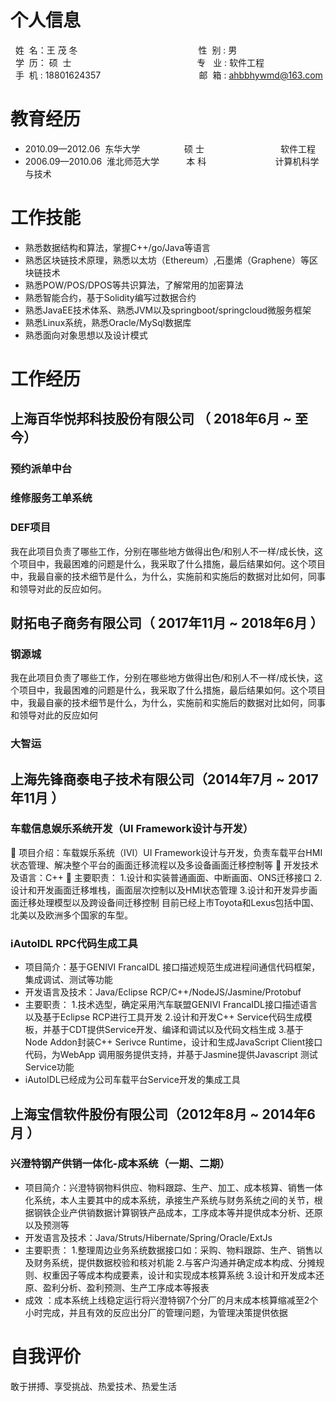 # 个人信息
&nbsp;&nbsp;姓&nbsp;&nbsp;名：王&nbsp;茂&nbsp;冬&nbsp;&nbsp;&nbsp;&nbsp;&nbsp;&nbsp;&nbsp;&nbsp;&nbsp;&nbsp;&nbsp;&nbsp;&nbsp;&nbsp;&nbsp;&nbsp;&nbsp;&nbsp;&nbsp;&nbsp;&nbsp;&nbsp;&nbsp;&nbsp;&nbsp;&nbsp;&nbsp;&nbsp;&nbsp;&nbsp;&nbsp;&nbsp;&nbsp;&nbsp;&nbsp;&nbsp;&nbsp;&nbsp;&nbsp;&nbsp;&nbsp;&nbsp;&nbsp;&nbsp;&nbsp;&nbsp;&nbsp;&nbsp;
性&nbsp;&nbsp;别&nbsp;:&nbsp;男<br/>
&nbsp;&nbsp;学&nbsp;&nbsp;历：&nbsp;硕&nbsp;&nbsp;士&nbsp;&nbsp;&nbsp;&nbsp;&nbsp;&nbsp;&nbsp;&nbsp;&nbsp;&nbsp;&nbsp;&nbsp;&nbsp;&nbsp;&nbsp;&nbsp;&nbsp;&nbsp;&nbsp;&nbsp;&nbsp;&nbsp;&nbsp;&nbsp;&nbsp;&nbsp;&nbsp;&nbsp;&nbsp;&nbsp;&nbsp;&nbsp;&nbsp;&nbsp;&nbsp;&nbsp;&nbsp;&nbsp;&nbsp;&nbsp;&nbsp;&nbsp;&nbsp;&nbsp;&nbsp;&nbsp;&nbsp;&nbsp;&nbsp;&nbsp;
专&nbsp;&nbsp;&nbsp;业&nbsp;:&nbsp;软件工程<br/>
&nbsp;&nbsp;手&nbsp;&nbsp;机&nbsp;:&nbsp;18801624357&nbsp;&nbsp;&nbsp;&nbsp;&nbsp;&nbsp;&nbsp;&nbsp;&nbsp;&nbsp;&nbsp;&nbsp;&nbsp;&nbsp;&nbsp;&nbsp;&nbsp;&nbsp;&nbsp;&nbsp;&nbsp;&nbsp;&nbsp;&nbsp;&nbsp;&nbsp;&nbsp;&nbsp;&nbsp;&nbsp;&nbsp;&nbsp;&nbsp;&nbsp;&nbsp;&nbsp;&nbsp;&nbsp;&nbsp;
邮&nbsp;&nbsp;箱&nbsp;:&nbsp;ahbbhywmd@163.com

# 教育经历
- 2010.09—2012.06&nbsp;&nbsp;东华大学&nbsp;&nbsp;&nbsp;&nbsp;&nbsp;&nbsp;&nbsp;&nbsp;&nbsp;&nbsp;&nbsp;&nbsp;&nbsp;&nbsp;&nbsp;&nbsp;&nbsp;&nbsp;硕&nbsp;士&nbsp;&nbsp;&nbsp;&nbsp;&nbsp;&nbsp;&nbsp;&nbsp;&nbsp;&nbsp;&nbsp;&nbsp;&nbsp;&nbsp;&nbsp;&nbsp;&nbsp;&nbsp;&nbsp;&nbsp;&nbsp;&nbsp;&nbsp;&nbsp;&nbsp;&nbsp;&nbsp;&nbsp;&nbsp;&nbsp;&nbsp;软件工程
- 2006.09—2010.06&nbsp;&nbsp;淮北师范大学&nbsp;&nbsp;&nbsp;&nbsp;&nbsp;&nbsp;&nbsp;&nbsp;&nbsp;&nbsp;&nbsp;本&nbsp;科&nbsp;&nbsp;&nbsp;&nbsp;&nbsp;&nbsp;&nbsp;&nbsp;&nbsp;&nbsp;&nbsp;&nbsp;&nbsp;&nbsp;&nbsp;&nbsp;&nbsp;&nbsp;&nbsp;&nbsp;&nbsp;&nbsp;&nbsp;&nbsp;&nbsp;&nbsp;&nbsp;&nbsp;计算机科学与技术

# 工作技能
- 熟悉数据结构和算法，掌握C++/go/Java等语言
- 熟悉区块链技术原理，熟悉以太坊（Ethereum）,石墨烯（Graphene）等区块链技术
- 熟悉POW/POS/DPOS等共识算法，了解常用的加密算法
- 熟悉智能合约，基于Solidity编写过数据合约
- 熟悉JavaEE技术体系、熟悉JVM以及springboot/springcloud微服务框架
- 熟悉Linux系统，熟悉Oracle/MySql数据库
- 熟悉面向对象思想以及设计模式


# 工作经历
## 上海百华悦邦科技股份有限公司 （ 2018年6月 ~ 至今）
### 预约派单中台
### 维修服务工单系统


### DEF项目 
我在此项目负责了哪些工作，分别在哪些地方做得出色/和别人不一样/成长快，这个项目中，我最困难的问题是什么，我采取了什么措施，最后结果如何。这个项目中，我最自豪的技术细节是什么，为什么，实施前和实施后的数据对比如何，同事和领导对此的反应如何。

  
## 财拓电子商务有限公司（ 2017年11月 ~ 2018年6月 ）

### 钢源城
我在此项目负责了哪些工作，分别在哪些地方做得出色/和别人不一样/成长快，这个项目中，我最困难的问题是什么，我采取了什么措施，最后结果如何。这个项目中，我最自豪的技术细节是什么，为什么，实施前和实施后的数据对比如何，同事和领导对此的反应如何
### 大智运

## 上海先锋商泰电子技术有限公司（2014年7月 ~ 2017年11月 ）
### 车载信息娱乐系统开发（UI Framework设计与开发）
	项目介绍：车载娱乐系统（IVI）UI Framework设计与开发，负责车载平台HMI状态管理、解决整个平台的画面迁移流程以及多设备画面迁移控制等
	开发技术及语言：C++
	主要职责：
	1.设计和实装普通画面、中断画面、ONS迁移接口
	2.设计和开发画面迁移堆栈，画面层次控制以及HMI状态管理
	3.设计和开发异步画面迁移处理模型以及跨设备间迁移控制
目前已经上市Toyota和Lexus包括中国、北美以及欧洲多个国家的车型。
### iAutoIDL RPC代码生成工具
- 项目简介：基于GENIVI FrancaIDL 接口描述规范生成进程间通信代码框架，集成调试、测试等功能
- 开发语言及技术：Java/Eclipse RCP/C++/NodeJS/Jasmine/Protobuf
- 主要职责：
	1.技术选型，确定采用汽车联盟GENIVI FrancaIDL接口描述语言以及基于Eclipse RCP进行工具开发
	2.设计和开发C++ Service代码生成模板，并基于CDT提供Service开发、编译和调试以及代码文档生成
3.基于Node Addon封装C++ Serivce Runtime，设计和生成JavaScript Client接口代码，为WebApp	调用服务提供支持，并基于Jasmine提供Javascript 测试Service功能
- iAutoIDL已经成为公司车载平台Service开发的集成工具

## 上海宝信软件股份有限公司（2012年8月 ~ 2014年6月 ）
### 兴澄特钢产供销一体化-成本系统（一期、二期）
- 项目简介：兴澄特钢物料供应、物料跟踪、生产、加工、成本核算、销售一体化系统，本人主要其中的成本系统，承接生产系统与财务系统之间的关节，根据钢铁企业产供销数据计算钢铁产品成本，工序成本等并提供成本分析、还原以及预测等
- 开发语言及技术：Java/Struts/Hibernate/Spring/Oracle/ExtJs
- 主要职责：
1.整理周边业务系统数据接口如：采购、物料跟踪、生产、销售以及财务系统，提供数据校验和核对机能
2.与客户沟通并确定成本构成、分摊规则、权重因子等成本构成要素，设计和实现成本核算系统
3.设计和开发成本还原、盈利分析、盈利预测、生产工序成本等报表
- 成效 ：成本系统上线稳定运行将兴澄特钢7个分厂的月末成本核算缩减至2个小时完成，并且有效的反应出分厂的管理问题，为管理决策提供依据
     
# 自我评价
敢于拼搏、享受挑战、热爱技术、热爱生活
      
